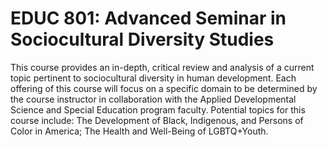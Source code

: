 # EDUC 801: Advanced Seminar in Sociocultural Diversity Studies

This course provides an in-depth, critical review and analysis of a current topic pertinent to sociocultural diversity in human development. Each offering of this course will focus on a specific domain to be determined by the course instructor in collaboration with the Applied Developmental Science and Special Education program faculty. Potential topics for this course include: The Development of Black, Indigenous, and Persons of Color in America; The Health and Well-Being of LGBTQ+Youth.